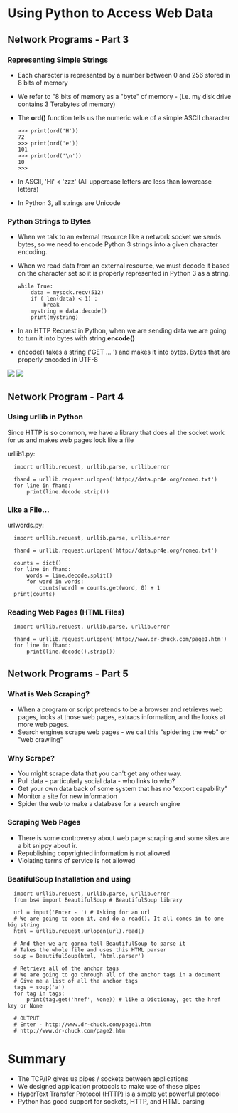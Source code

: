 # Using Python to Access Web Data

## Network Programs - Part 3

### Representing Simple Strings
* Each character is represented by a number between 0 and 256 stored in 8 bits of memory
* We refer to "8 bits of memory as a "byte" of memory - (i.e. my disk drive contains 3 Terabytes of memory)
* The **ord()** function tells us the numeric value of a simple ASCII character

      >>> print(ord('H'))
      72
      >>> print(ord('e'))
      101
      >>> print(ord('\n'))
      10
      >>>

* In ASCII, 'Hi' < 'zzz' (All uppercase letters are less than lowercase letters)  
* In Python 3, all strings are Unicode

### Python Strings to Bytes

* When we talk to an external resource like a network socket we sends bytes, so we need to encode Python 3 strings into a given character encoding.
* When we read data from an external resource, we must decode it based on the character set so it is properly represented in Python 3 as a string.

      while True:
          data = mysock.recv(512)
          if ( len(data) < 1) :
              break
          mystring = data.decode()
          print(mystring)
          
* In an HTTP Request in Python, when we are sending data we are going to turn it into bytes with string.**encode()**
* encode() takes a string ('GET ... ') and makes it into bytes. Bytes that are properly encoded in UTF-8

![](https://i.imgur.com/86bOIWI.png)
![](https://i.imgur.com/MF6FCBa.png)

## Network Program - Part 4

### Using urllib in Python

Since HTTP is so common, we have a library that does all the socket work for us and makes web pages look like a file  

urllib1.py:  

      import urllib.request, urllib.parse, urllib.error
      
      fhand = urllib.request.urlopen('http://data.pr4e.org/romeo.txt')
      for line in fhand:
          print(line.decode.strip())


### Like a File...

urlwords.py:  

      import urllib.request, urllib.parse, urllib.error

      fhand = urllib.request.urlopen('http://data.pr4e.org/romeo.txt')

      counts = dict()
      for line in fhand:
          words = line.decode.split()
          for word in words:
              counts[word] = counts.get(word, 0) + 1
      print(counts)
      
### Reading Web Pages (HTML Files)

      import urllib.request, urllib.parse, urllib.error

      fhand = urllib.request.urlopen('http://www.dr-chuck.com/page1.htm')
      for line in fhand:
          print(line.decode().strip())
          
## Network Programs - Part 5

### What is Web Scraping?

* When a program or script pretends to be a browser and retrieves web pages, looks at those web pages, extracs information, and the looks at more web  pages.
* Search engines scrape web pages - we call this "spidering the web" or "web crawling"

### Why Scrape?

* You might scrape data that you can't get any other way.
* Pull data - particularly social data - who links to who?
* Get your own data back of some system that has no "export capability"
* Monitor a site for new information
* Spider the web to make a database for a search engine

### Scraping Web Pages
* There is some controversy about web page scraping and some sites are a bit snippy about ir.
* Republishing copyrighted information is not allowed
* Violating terms of service is not allowed

### BeatifulSoup Installation and using

      import urllib.request, urllib.parse, urllib.error
      from bs4 import BeautifulSoup # BeautifulSoup library

      url = input('Enter - ') # Asking for an url
      # We are going to open it, and do a read(). It all comes in to one big string
      html = urllib.request.urlopen(url).read()

      # And then we are gonna tell BeautifulSoup to parse it
      # Takes the whole file and uses this HTML parser
      soup = BeautifulSoup(html, 'html.parser')

      # Retrieve all of the anchor tags
      # We are going to go through all of the anchor tags in a document
      # Give me a list of all the anchor tags
      tags = soup('a')
      for tag in tags:
          print(tag.get('href', None)) # like a Dictionay, get the href key or None

      # OUTPUT
      # Enter - http://www.dr-chuck.com/page1.htm
      # http://www.dr-chuck.com/page2.htm

# Summary

* The TCP/IP gives us pipes / sockets between applications
* We designed application protocols to make use of these pipes
* HyperText Transfer Protocol (HTTP) is a simple yet powerful protocol
* Python has good support for sockets, HTTP, and HTML parsing
